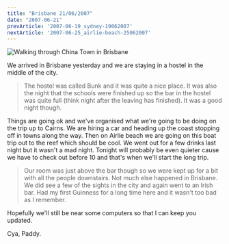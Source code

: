 ```yaml
---
title: "Brisbane 21/06/2007"
date: "2007-06-21"
prevArticle: '2007-06-19_sydney-19062007'
nextArticle: '2007-06-25_airlie-beach-25062007'
---
```

![Walking through China Town in Brisbane](/images/S6001091.JPG "Walking through China Town in Brisbane")

We arrived in Brisbane yesterday and we are staying in a hostel in the middle of the city.

> The hostel was called Bunk and it was quite a nice place. It was also the night that the schools were finished up so the bar in the hostel was quite full (think night after the leaving has finished). It was a good night though.

Things are going ok and we've organised what we're going to be doing on the trip up to Cairns. We are hiring a car and heading up the coast stopping off in towns along the way. Then on Airlie beach we are going on this boat trip out to the reef which should be cool. We went out for a few drinks last night but it wasn't a mad night. Tonight will probably be even quieter cause we have to check out before 10 and that's when we'll start the long trip.

> Our room was just above the bar though so we were kept up for a bit with all the people downstairs. Not much else happened in Brisbane. We did see a few of the sights in the city and again went to an Irish bar. Had my first Guinness for a long time here and it wasn't too bad as I remember.

Hopefully we'll still be near some computers so that I can keep you updated.

Cya,
Paddy.